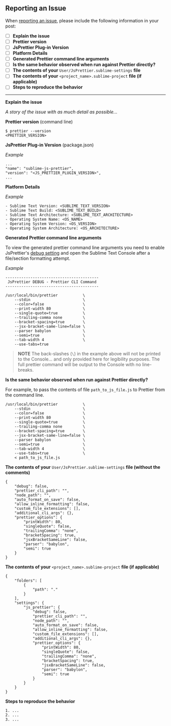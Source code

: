 ## Reporting an Issue

When [reporting an issue](https://github.com/jonlabelle/SublimeJsPrettier/issues), please include the following information in your post:

- [ ] **Explain the issue**
- [ ] **Prettier version**
- [ ] **JsPrettier Plug-in Version**
- [ ] **Platform Details**
- [ ] **Generated Prettier command line arguments**
- [ ] **Is the same behavior observed when run against Prettier directly?**
- [ ] **The contents of your** `User/JsPrettier.sublime-settings` **file**
- [ ] **The contents of your** `<project_name>.sublime-project` **file (if applicable)**
- [ ] **Steps to reproduce the behavior**

---

**Explain the issue**

*A story of the issue with as much detail as possible...*

**Prettier version** (command line)

    $ prettier --version
    <PRETTIER_VERSION>

**JsPrettier Plug-in Version** (package.json)

*Example*

    ...
    "name": "sublime-js-prettier",
    "version": "<JS_PRETTIER_PLUGIN_VERSION>",
    ...

**Platform Details**

*Example*

    - Sublime Text Version: <SUBLIME_TEXT_VERSION>
    - Sublime Text Build: <SUBLIME_TEXT_BUILD>
    - Sublime Text Architecture: <SUBLIME_TEXT_ARCHITECTURE>
    - Operating System Name: <OS_NAME>
    - Operating System Version: <OS_VERSION>
    - Operating System Architecture: <OS_ARCHITECTURE>

**Generated Prettier command line arguments**

To view the generated prettier command line arguments you need to enable JsPrettier's [debug setting] and open the Sublime Text Console after a file/section formatting attempt.

*Example*

    -----------------------------------------
     JsPrettier DEBUG - Prettier CLI Command 
    -----------------------------------------

    /usr/local/bin/prettier           \
        --stdin                       \
        --color=false                 \
        --print-width 80              \
        --single-quote=true           \
        --trailing-comma none         \
        --bracket-spacing=true        \
        --jsx-bracket-same-line=false \
        --parser babylon              \
        --semi=true                   \
        --tab-width 4                 \
        --use-tabs=true
        
> **NOTE** The back-slashes (`\`) in the example above will not be printed to the Console... and only provided here for legibility purposes. The full prettier command will be output to the Console with no line-breaks.

**Is the same behavior observed when run against Prettier directly?**  

For example, to pass the contents of file `path_to_js_file.js` to Prettier from the command line.

    /usr/local/bin/prettier           \
        --stdin                       \
        --color=false                 \
        --print-width 80              \
        --single-quote=true           \
        --trailing-comma none         \
        --bracket-spacing=true        \
        --jsx-bracket-same-line=false \
        --parser babylon              \
        --semi=true                   \
        --tab-width 4                 \
        --use-tabs=true               \
        < path_to_js_file.js

**The contents of your** `User/JsPrettier.sublime-settings` **file (without the comments)**

    {
        "debug": false,
        "prettier_cli_path": "",
        "node_path": "",
        "auto_format_on_save": false,
        "allow_inline_formatting": false,
        "custom_file_extensions": [],
        "additional_cli_args": {},
        "prettier_options": {
            "printWidth": 80,
            "singleQuote": false,
            "trailingComma": "none",
            "bracketSpacing": true,
            "jsxBracketSameLine": false,
            "parser": "babylon",
            "semi": true
        }
    }
    
**The contents of your** `<project_name>.sublime-project` **file (if applicable)**

    {
        "folders": [
            {
                "path": "."
            }
        ],
        "settings": {
            "js_prettier": {
                "debug": false,
                "prettier_cli_path": "",
                "node_path": "",
                "auto_format_on_save": false,
                "allow_inline_formatting": false,
                "custom_file_extensions": [],
                "additional_cli_args": {},
                "prettier_options": {
                    "printWidth": 80,
                    "singleQuote": false,
                    "trailingComma": "none",
                    "bracketSpacing": true,
                    "jsxBracketSameLine": false,
                    "parser": "babylon",
                    "semi": true
                }
            }
        }
    }

**Steps to reproduce the behavior**

    1. ...
    2. ...
    3. ...

[debug setting]: https://github.com/jonlabelle/SublimeJsPrettier/blob/master/JsPrettier.sublime-settings#L9
